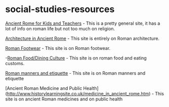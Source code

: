 # social-studies-resources


[Ancient Rome for Kids and Teachers](http://www.rome.mrdonn.org) - This is a pretty general site, it has a lot of info on roman life but not too much on religion.

[Architecture in Ancient Rome](http://www.crystalinks.com/romearchitecture.html) - This site is entirely on Roman architecture.

[Roman Footwear](http://ancienthistory.about.com/od/clothing/qt/010511-Roman-Sandals-And-Other-Footwear.htm) - This site is on Roman footwear.

-[Roman Food/Dining Culture](http://www.romanfood.org/http://www.cooksinfo.com/roman-food) - This site is on roman food and eating customs.

[Roman manners and etiquette](http://cecilymowadarh303.blogspot.com/2011/10/proper-etiquette-in-ancient-greece.html) - This site is on
Roman manners and etiquette

[Ancient Roman Medicine and Public Health] (http://www.historylearningsite.co.uk/medicine_in_ancient_rome.htm) - This site is on ancient Roman medicines and on public health
